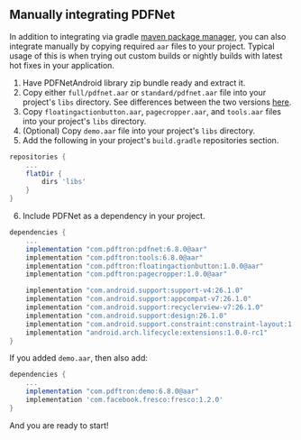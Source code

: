## Manually integrating PDFNet

In addition to integrating via gradle [maven package manager](/android/guides/getting-started/integrate), you can also integrate manually by copying required `aar` files to your project. Typical usage of this is when trying out custom builds or nightly builds with latest hot fixes in your application.

1. Have PDFNetAndroid library zip bundle ready and extract it.
2. Copy either `full/pdfnet.aar` or `standard/pdfnet.aar` file into your project's `libs` directory. See differences between the two versions [here](/android/guides/faq/full-vs-standard).
3. Copy `floatingactionbutton.aar`, `pagecropper.aar`, and `tools.aar` files into your project's `libs` directory.
4. (Optional) Copy `demo.aar` file into your project's `libs` directory.
5. Add the following in your project's `build.gradle` repositories section.

```groovy
repositories {
    ...
    flatDir {
        dirs 'libs'
    }
}
```

6. Include PDFNet as a dependency in your project.

```groovy
dependencies {
    ...
    implementation "com.pdftron:pdfnet:6.8.0@aar"
    implementation "com.pdftron:tools:6.8.0@aar"
    implementation "com.pdftron:floatingactionbutton:1.0.0@aar"
    implementation "com.pdftron:pagecropper:1.0.0@aar"

    implementation "com.android.support:support-v4:26.1.0"
    implementation "com.android.support:appcompat-v7:26.1.0"
    implementation "com.android.support:recyclerview-v7:26.1.0"
    implementation "com.android.support:design:26.1.0"
    implementation "com.android.support.constraint:constraint-layout:1.1.0-beta3"
    implementation "android.arch.lifecycle:extensions:1.0.0-rc1"
}
```

If you added  `demo.aar`, then also add:

```groovy
dependencies {
    ...
    implementation "com.pdftron:demo:6.8.0@aar"
    implementation 'com.facebook.fresco:fresco:1.2.0'
}
```

And you are ready to start!